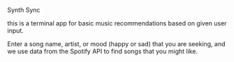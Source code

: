 Synth Sync

this is a terminal app for basic music recommendations based on given user input.

Enter a song name, artist, or mood (happy or sad) that you are seeking, and we use data from the Spotify API to find songs that you might like.